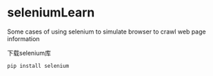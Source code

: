 # seleniumLearn
Some cases of using selenium to simulate browser to crawl web page information

下载selenium库
```
pip install selenium
```

